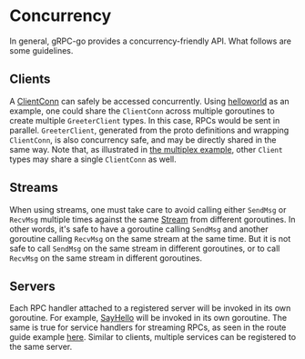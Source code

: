 # Concurrency

In general, gRPC-go provides a concurrency-friendly API. What follows are some
guidelines.

## Clients

A [ClientConn][client-conn] can safely be accessed concurrently. Using
[helloworld][helloworld] as an example, one could share the `ClientConn` across
multiple goroutines to create multiple `GreeterClient` types. In this case,
RPCs would be sent in parallel.  `GreeterClient`, generated from the proto
definitions and wrapping `ClientConn`, is also concurrency safe, and may be
directly shared in the same way.  Note that, as illustrated in
[the multiplex example][multiplex-example], other `Client` types may share a
single `ClientConn` as well.

## Streams

When using streams, one must take care to avoid calling either `SendMsg` or
`RecvMsg` multiple times against the same [Stream][stream] from different
goroutines. In other words, it's safe to have a goroutine calling `SendMsg` and
another goroutine calling `RecvMsg` on the same stream at the same time. But it
is not safe to call `SendMsg` on the same stream in different goroutines, or to
call `RecvMsg` on the same stream in different goroutines.

## Servers

Each RPC handler attached to a registered server will be invoked in its own
goroutine. For example, [SayHello][say-hello] will be invoked in its own
goroutine. The same is true for service handlers for streaming RPCs, as seen
in the route guide example [here][route-guide-stream].  Similar to clients,
multiple services can be registered to the same server.

[helloworld]: https://github.com/grpc/grpc-go/blob/master/examples/helloworld/greeter_client/main.go#L43
[client-conn]: https://godoc.org/github.com/sgtsquiggs/grpc-go#ClientConn
[stream]: https://godoc.org/github.com/sgtsquiggs/grpc-go#Stream
[say-hello]: https://github.com/grpc/grpc-go/blob/master/examples/helloworld/greeter_server/main.go#L41
[route-guide-stream]: https://github.com/grpc/grpc-go/blob/master/examples/route_guide/server/server.go#L126
[multiplex-example]: https://github.com/grpc/grpc-go/tree/master/examples/features/multiplex
